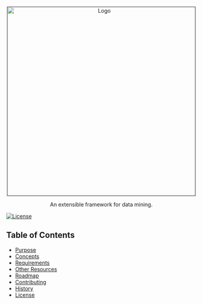 <p align="center">
  <a href="">
    <img alt="Logo" src="http://i.imgur.com/JPoMp2D.png" width="500px">
  </a>
</p>

<p align="center">
  An extensible framework for data mining.
</p>

<p align="center">

  <a href="https://github.com/zetaresearch/spyck/blob/master/LICENSE.md"><img alt="License" src="https://img.shields.io/badge/license-MIT-green.svg?style=flat"></a>

</p>

## Table of Contents

- [Purpose](#purpose)
- [Concepts](#concepts)
- [Requirements](#requirements)
- [Other Resources](#other-resources)
- [Roadmap](#roadmap)
- [Contributing](#contributing)
- [History](#history)
- [License](#license)

